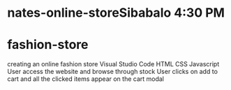 # nates-online-storeSibabalo 4:30 PM
# fashion-store
creating an online fashion store
Visual Studio Code
HTML
CSS
Javascript
User access the website and browse through stock
User clicks on add to cart and all the clicked items appear on the cart modal